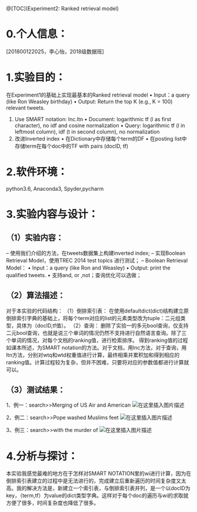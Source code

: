 ﻿@[TOC](Experiment2: Ranked retrieval model)
# 0.个人信息：
[201800122025，李心怡，2018级数据班]
# 1.实验目的：
在Experiment1的基础上实现最基本的Ranked retrieval model
• Input：a query (like Ron Weasley birthday)
• Output: Return the top K (e.g., K = 100) relevant tweets.
1. Use SMART notation: lnc.ltn
• Document: logarithmic tf (l as first character), no idf and cosine 
normalization
• Query: logarithmic tf (l in leftmost column), idf (t in second column), 
no normalization
2. 改进Inverted index
• 在Dictionary中存储每个term的DF
• 在posting list中存储term在每个doc中的TF with pairs (docID, tf)

# 2.软件环境：
python3.6, Anaconda3, Spyder,pycharm
# 3.实验内容与设计：
## （1）实验内容：
– 使用我们介绍的方法，在tweets数据集上构建inverted index; 
– 实现Boolean Retrieval Model，使用TREC 2014 test topics 进行测试；
 – Boolean Retrieval Model：
       • Input：a query (like Ron and Weasley) 
       • Output: print the qualified tweets. 
       • 支持and, or ,not；查询优化可以选做；
    
##  （2）算法描述：
对于本实验的代码结构：
（1）倒排索引表：
在使用defaultdict(dict)结构建立原倒排索引字典的基础上，将每个term对应的list的元素类型改为tuple：二元组类型，具体为（docID,tf值）。
（2）查询：
删除了实验一的多元bool查询，仅支持二元bool查询，也就是说三个单词的情况仍然不支持进行自然语言查询。除了三个单词的情况，对每个文档的ranking值，进行检索排序。
得到ranking值的过程如课本所述，为SMART notation的方法。对于文档，用lnc方法，对于查询，用ltn方法，分别对wtq和wtd权重值进行计算，最终相乘并累积加和得到相应的ranking值。计算过程较为复杂，但并不困难，只要将对应的参数值都进行计算就可以。
## （3）测试结果：
1、例一：search>>Merging of US Air and American
![在这里插入图片描述](https://img-blog.csdnimg.cn/20201008204647425.png?x-oss-process=image/watermark,type_ZmFuZ3poZW5naGVpdGk,shadow_10,text_aHR0cHM6Ly9ibG9nLmNzZG4ubmV0L3dlaXhpbl80NDk5ODU4MA==,size_16,color_FFFFFF,t_70#pic_center)

2、例二：search>>Pope washed Muslims feet
![在这里插入图片描述](https://img-blog.csdnimg.cn/20201008204657835.png?x-oss-process=image/watermark,type_ZmFuZ3poZW5naGVpdGk,shadow_10,text_aHR0cHM6Ly9ibG9nLmNzZG4ubmV0L3dlaXhpbl80NDk5ODU4MA==,size_16,color_FFFFFF,t_70#pic_center)

3、例三：search>>with the murder of
![在这里插入图片描述](https://img-blog.csdnimg.cn/2020100820470964.png?x-oss-process=image/watermark,type_ZmFuZ3poZW5naGVpdGk,shadow_10,text_aHR0cHM6Ly9ibG9nLmNzZG4ubmV0L3dlaXhpbl80NDk5ODU4MA==,size_16,color_FFFFFF,t_70#pic_center)

# 4.分析与探讨：
  本实验我感觉最难的地方在于怎样对SMART NOTATION里的wi进行计算，因为在倒排索引表建立的过程中是无法进行的，完成建立后重新遍历的时间复杂度又太高。我的解决方法是，新建立一个索引表，与倒排索引表并列，是一个以docID为key，（term,tf）为value的dict类型字典。这样对于每个doc的遍历与wi的求取就方便了很多，时间复杂度也降低了很多。
